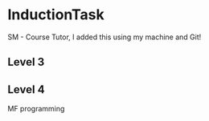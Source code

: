 # InductionTask
SM - Course Tutor, I added this using my machine and Git!
## Level 3
## Level 4
MF programming